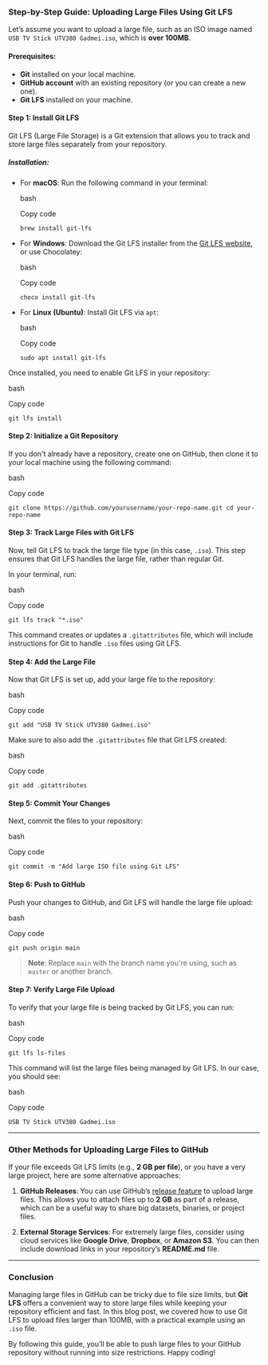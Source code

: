### Step-by-Step Guide: Uploading Large Files Using Git LFS

Let’s assume you want to upload a large file, such as an ISO image named `USB TV Stick UTV380 Gadmei.iso`, which is **over 100MB**.

#### Prerequisites:

-   **Git** installed on your local machine.
-   **GitHub account** with an existing repository (or you can create a new one).
-   **Git LFS** installed on your machine.

#### Step 1: Install Git LFS

Git LFS (Large File Storage) is a Git extension that allows you to track and store large files separately from your repository.

##### Installation:

-   For **macOS**: Run the following command in your terminal:
    
    bash
    
    Copy code
    
    `brew install git-lfs` 
    
-   For **Windows**: Download the Git LFS installer from the [Git LFS website](https://git-lfs.github.com/), or use Chocolatey:
    
    bash
    
    Copy code
    
    `choco install git-lfs` 
    
-   For **Linux (Ubuntu)**: Install Git LFS via `apt`:
    
    bash
    
    Copy code
    
    `sudo apt install git-lfs` 
    

Once installed, you need to enable Git LFS in your repository:

bash

Copy code

`git lfs install` 

#### Step 2: Initialize a Git Repository

If you don't already have a repository, create one on GitHub, then clone it to your local machine using the following command:

bash

Copy code

`git clone https://github.com/yourusername/your-repo-name.git
cd your-repo-name` 

#### Step 3: Track Large Files with Git LFS

Now, tell Git LFS to track the large file type (in this case, `.iso`). This step ensures that Git LFS handles the large file, rather than regular Git.

In your terminal, run:

bash

Copy code

`git lfs track "*.iso"` 

This command creates or updates a `.gitattributes` file, which will include instructions for Git to handle `.iso` files using Git LFS.

#### Step 4: Add the Large File

Now that Git LFS is set up, add your large file to the repository:

bash

Copy code

`git add "USB TV Stick UTV380 Gadmei.iso"` 

Make sure to also add the `.gitattributes` file that Git LFS created:

bash

Copy code

`git add .gitattributes` 

#### Step 5: Commit Your Changes

Next, commit the files to your repository:

bash

Copy code

`git commit -m "Add large ISO file using Git LFS"` 

#### Step 6: Push to GitHub

Push your changes to GitHub, and Git LFS will handle the large file upload:

bash

Copy code

`git push origin main` 

> **Note**: Replace `main` with the branch name you're using, such as `master` or another branch.

#### Step 7: Verify Large File Upload

To verify that your large file is being tracked by Git LFS, you can run:

bash

Copy code

`git lfs ls-files` 

This command will list the large files being managed by Git LFS. In our case, you should see:

bash

Copy code

`USB TV Stick UTV380 Gadmei.iso` 

----------

### Other Methods for Uploading Large Files to GitHub

If your file exceeds Git LFS limits (e.g., **2 GB per file**), or you have a very large project, here are some alternative approaches:

1.  **GitHub Releases**: You can use GitHub’s [release feature](https://docs.github.com/en/repositories/releasing-projects-on-github/about-releases) to upload large files. This allows you to attach files up to **2 GB** as part of a release, which can be a useful way to share big datasets, binaries, or project files.
    
2.  **External Storage Services**: For extremely large files, consider using cloud services like **Google Drive**, **Dropbox**, or **Amazon S3**. You can then include download links in your repository’s **README.md** file.
    

----------

### Conclusion

Managing large files in GitHub can be tricky due to file size limits, but **Git LFS** offers a convenient way to store large files while keeping your repository efficient and fast. In this blog post, we covered how to use Git LFS to upload files larger than 100MB, with a practical example using an `.iso` file.

By following this guide, you’ll be able to push large files to your GitHub repository without running into size restrictions. Happy coding!